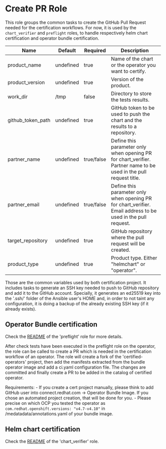 # Create PR Role
This role groups the common tasks to create the GitHub Pull Request needed for the certification workflows.
For now, it is used by the `chart_verifier` and `preflight` roles, to handle respectively helm chart certification and operator bundle certification.

Name                                | Default   | Required                    | Description
----------------------------------- |-----------|-----------------------------| -------------------------------------------------------------
product_name                        | undefined | true                        | Name of the chart or the operator you want to certify.
product_version                     | undefined | true                        | Version of the product.
work_dir                            | /tmp      | false                       | Directory to store the tests results.
github_token_path                   | undefined | true                        | GitHub token to be used to push the chart and the results to a repository.
partner_name                        | undefined | true/false                  | Define this parameter only when opening PR for chart_verifier. Partner name to be used in the pull request title.
partner_email                       | undefined | true/false                  | Define this parameter only when opening PR for chart_verifier. Email address to be used in the pull request.
target_repository                   | undefined | true                        | GitHub repository where the pull request will be created.
product_type                        | undefined | true                        | Product type. Either "helmchart" or "operator".

Those are the common variables used by both certification project.
It includes tasks to generate an SSH key needed to push to GitHub repository and add it to the GitHub account.
Specially, it generates an ed25519 key into the '.ssh/' folder of the Ansible user's HOME and, in order to not taint any configuration, it is doing a backup of the already existing SSH key (if it already exists).

## Operator Bundle certification
Check the [README](roles/preflight/README.md) of the 'preflight' role for more details.

After check tests have been executed in the preflight role on the operator, the role can be called to create a PR which is needed in the certification workflow of an operator.
The role will create a fork of the 'certified-operators' project, then add the manifests extracted from the bundle operator image and add a ci.yaml configuration file. The changes are committed and finally create a PR to be added in the catalog of certified operator.

Requirements:
    - If you create a cert project manually, please think to add GitHub user into connect.redhat.com -> Operator Bundle Image. If you chose an automated project creation, that will be done for you.
    - Please precise on which OCP you tested the operator as `com.redhat.openshift.versions: "v4.7-v4.10"` in /medatadata/annotations.yaml of your bundle image.

## Helm chart certification
Check the [README](roles/chart_verifier/README.md) of the 'chart_verifier' role.

